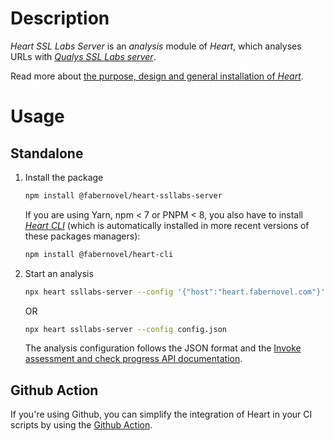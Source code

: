 # Description

_Heart SSL Labs Server_ is an _analysis_ module of _Heart_, which analyses URLs
with _[Qualys SSL Labs server](https://www.ssllabs.com/ssltest/index.html)_.

Read more about
[the purpose, design and general installation of _Heart_](https://github.com/faberNovel/heart#readme).

# Usage

## Standalone

1. Install the package

   ```bash
   npm install @fabernovel/heart-ssllabs-server
   ```

   If you are using Yarn, npm < 7 or PNPM < 8, you also have to install
   _[Heart CLI](https://www.npmjs.com/package/@fabernovel/heart-cli)_ (which is
   automatically installed in more recent versions of these packages managers):

   ```bash
   npm install @fabernovel/heart-cli
   ```

2. Start an analysis

   ```bash
   npx heart ssllabs-server --config '{"host":"heart.fabernovel.com"}'
   ```

   OR

   ```bash
   npx heart ssllabs-server --config config.json
   ```

   The analysis configuration follows the JSON format and the
   [Invoke assessment and check progress API documentation](https://github.com/ssllabs/ssllabs-scan/blob/master/ssllabs-api-docs-v3.md#invoke-assessment-and-check-progress).

## Github Action

If you're using Github, you can simplify the integration of Heart in your CI
scripts by using the
[Github Action](https://github.com/marketplace/actions/heart-webpages-evaluation).
